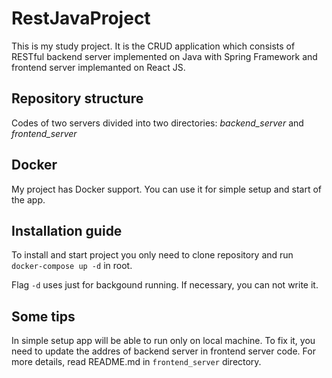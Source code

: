 # RestJavaProject

This is my study project. It is the CRUD application which consists of RESTful backend server implemented on Java with Spring Framework and frontend server implemanted on React JS.

## Repository structure
Codes of two servers divided into two directories: *backend_server* and *frontend_server*

## Docker
My project has Docker support. You can use it for simple setup and start of the app.

## Installation guide
To install and start project you only need to clone repository and run `docker-compose up -d` in root. 

Flag `-d` uses just for backgound running. If necessary, you can not write it.

## Some tips
In simple setup app will be able to run only on local machine. To fix it, you need to update the addres of backend server in frontend server code. For more details, read README.md in `frontend_server` directory.
